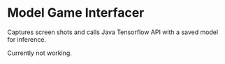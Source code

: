 # Model Game Interfacer

Captures screen shots and calls Java Tensorflow API with a saved model for inference.

Currently not working.
